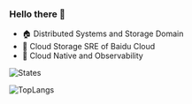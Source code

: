 ### Hello there 👋

- 🏠 Distributed Systems and Storage Domain
- 🌱 Cloud Storage SRE of Baidu Cloud
- 🔭 Cloud Native and Observability

![States](https://github-readme-stats.vercel.app/api?username=Juntaran&theme=outrun)

![TopLangs](https://github-readme-stats.vercel.app/api/top-langs?username=juntaran&layout=compact&show_icons=true&theme=outrun)

